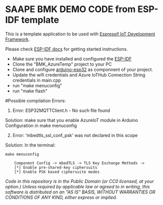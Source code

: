 SAAPE BMK DEMO CODE from ESP-IDF template
====================

This is a template application to be used with [Espressif IoT Development Framework](https://github.com/espressif/esp-idf).

Please check [ESP-IDF docs](https://docs.espressif.com/projects/esp-idf/en/latest/get-started/index.html) for getting started instructions.

- Make sure you have installed and configured the [ESP-IDF](https://github.com/espressif/esp-idf)
- Clone the "BMK_AzureTemp" project to your PC 
- Clone and configure [arduino-esp32](https://github.com/espressif/arduino-esp32) as componnent of your project. 
- Update the wifi credentials and Azure IoTHub Connection String credentials in main.cpp
- run "make menuconfig"   
- run "make flash" 

#Possible compilation Errors:
1. Error: ESP32MQTTClient.h - No such file found

Solution: make sure that you enable AzureIoT module in Arduino Configuration in make menuconfig

2. Error: 'mbedtls_ssl_conf_psk' was not declared in this scope

Solution: In the terminal: 

```
make menuconfig
```

```
    Component Config -> mbedTLS -> TLS Key Exchange Methods -> 
    [*] Enable pre-shared-key ciphersuits
    [*] Enable PSK based ciphersuite modes
```
*Code in this repository is in the Public Domain (or CC0 licensed, at your option.)
Unless required by applicable law or agreed to in writing, this
software is distributed on an "AS IS" BASIS, WITHOUT WARRANTIES OR
CONDITIONS OF ANY KIND, either express or implied.*
